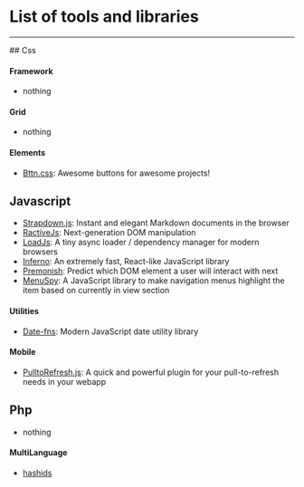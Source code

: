 # List of tools and libraries
<hr>
## Css

#### Framework
* nothing

#### Grid
* nothing

#### Elements
* [Bttn.css](https://bttn.surge.sh/): Awesome buttons for awesome projects!

## Javascript
* [Strapdown.js](http://strapdownjs.com/): Instant and elegant Markdown documents in the browser
* [RactiveJs](http://ractivejs.org): Next-generation DOM manipulation 
* [LoadJs](https://github.com/muicss/loadjs): A tiny async loader / dependency manager for modern browsers
* [Inferno](https://github.com/infernojs/inferno): An extremely fast, React-like JavaScript library
* [Premonish](https://github.com/mathisonian/premonish): Predict which DOM element a user will interact with next
* [MenuSpy](https://github.com/lcdsantos/menuspy): A JavaScript library to make navigation menus highlight the item based on currently in view section

#### Utilities
* [Date-fns](https://date-fns.org/): Modern JavaScript date utility library

#### Mobile
* [PulltoRefresh.js](https://www.boxfactura.com/pulltorefresh.js/): A quick and powerful plugin for your pull-to-refresh needs in your webapp


## Php
* nothing

#### MultiLanguage
* [hashids](http://hashids.org/)
